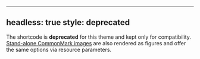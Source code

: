 
---
headless: true
style: deprecated
---
The shortcode is **deprecated** for this theme and kept only for compatibility. [Stand-alone Common&shy;Mark images](/doc/improved/image/standalone) are also rendered as figures and offer the same options via resource parameters.
